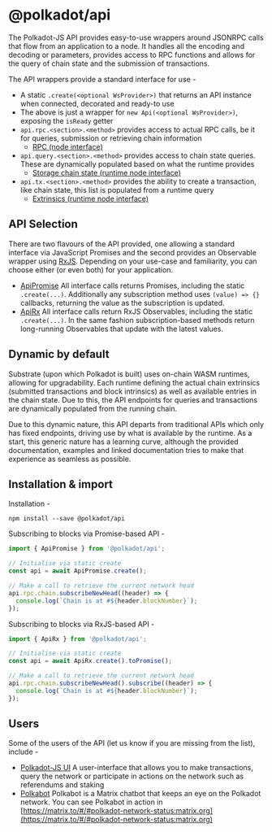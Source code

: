 
@polkadot/api
=============

The Polkadot-JS API provides easy-to-use wrappers around JSONRPC calls that flow from an application to a node. It handles all the encoding and decoding or parameters, provides access to RPC functions and allows for the query of chain state and the submission of transactions.

The API wrappers provide a standard interface for use -

*   A static `.create(<optional WsProvider>)` that returns an API instance when connected, decorated and ready-to use
*   The above is just a wrapper for `new Api(<optional WsProvider>)`, exposing the `isReady` getter
*   `api.rpc.<section>.<method>` provides access to actual RPC calls, be it for queries, submission or retrieving chain information
    *   [RPC (node interface)](../METHODS_RPC.md)
*   `api.query.<section>.<method>` provides access to chain state queries. These are dynamically populated based on what the runtime provides
    *   [Storage chain state (runtime node interface)](../METHODS_STORAGE.md)
*   `api.tx.<section>.<method>` provides the ability to create a transaction, like chain state, this list is populated from a runtime query
    *   [Extrinsics (runtime node interface)](../METHODS_EXTRINSICS.md)

API Selection
-------------

There are two flavours of the API provided, one allowing a standard interface via JavaScript Promises and the second provides an Observable wrapper using [RxJS](https://github.com/ReactiveX/rxjs). Depending on your use-case and familiarity, you can choose either (or even both) for your application.

*   [ApiPromise](classes/_promise_index_.apipromise.md) All interface calls returns Promises, including the static `.create(...)`. Additionally any subscription method uses `(value) => {}` callbacks, returning the value as the subscription is updated.
*   [ApiRx](classes/_rx_index_.apirx.md) All interface calls return RxJS Observables, including the static `.create(...)`. In the same fashion subscription-based methods return long-running Observables that update with the latest values.

Dynamic by default
------------------

Substrate (upon which Polkadot is built) uses on-chain WASM runtimes, allowing for upgradability. Each runtime defining the actual chain extrinsics (submitted transactions and block intrinsics) as well as available entries in the chain state. Due to this, the API endpoints for queries and transactions are dynamically populated from the running chain.

Due to this dynamic nature, this API departs from traditional APIs which only has fixed endpoints, driving use by what is available by the runtime. As a start, this generic nature has a learning curve, although the provided documentation, examples and linked documentation tries to make that experience as seamless as possible.

Installation & import
---------------------

Installation -

```
npm install --save @polkadot/api
```

Subscribing to blocks via Promise-based API -

```javascript
import { ApiPromise } from '@polkadot/api';

// Initialise via static create
const api = await ApiPromise.create();

// Make a call to retrieve the current network head
api.rpc.chain.subscribeNewHead((header) => {
  console.log(`Chain is at #${header.blockNumber}`);
});
```

Subscribing to blocks via RxJS-based API -

```javascript
import { ApiRx } from '@polkadot/api';

// Initialise via static create
const api = await ApiRx.create().toPromise();

// Make a call to retrieve the current network head
api.rpc.chain.subscribeNewHead().subscribe((header) => {
  console.log(`Chain is at #${header.blockNumber}`);
});
```

Users
-----

Some of the users of the API (let us know if you are missing from the list), include -

*   [Polkadot-JS UI](https://github.com/polkadot-js/apps) A user-interface that allows you to make transactions, query the network or participate in actions on the network such as referendums and staking
*   [Polkabot](https://gitlab.com/Polkabot) Polkabot is a Matrix chatbot that keeps an eye on the Polkadot network. You can see Polkabot in action in [https://matrix.to/#/#polkadot-network-status:matrix.org](https://matrix.to/#/#polkadot-network-status:matrix.org)

